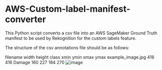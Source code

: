 # AWS-Custom-label-manifest-converter
This Python script converts a csv file into an AWS SageMaker Ground Truth manifest to be used by Rekognition for the custom labels feature.

The structure of the csv annotations file should be as follows:

filename	width	height	class	xmin	ymin	xmax	ymax
example_image.jpg	416	416	Damage	160	227	184	270
![image](https://user-images.githubusercontent.com/15978111/232622377-77bc7192-c155-4d22-9ed5-a61f8fa9a257.png)


